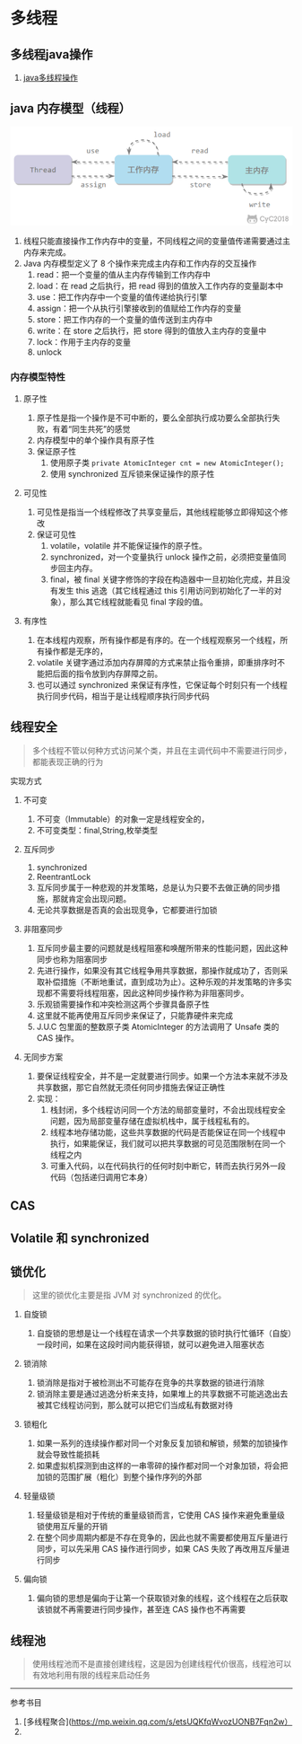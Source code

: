 # 多线程

## 多线程java操作

1. [java多线程操作](多线程java实现.java)

## java 内存模型（线程）

![内存模型](../picture/java内存线程.png)

1. 线程只能直接操作工作内存中的变量，不同线程之间的变量值传递需要通过主内存来完成。
2. Java 内存模型定义了 8 个操作来完成主内存和工作内存的交互操作
    1. read：把一个变量的值从主内存传输到工作内存中
    2. load：在 read 之后执行，把 read 得到的值放入工作内存的变量副本中
    3. use：把工作内存中一个变量的值传递给执行引擎
    4. assign：把一个从执行引擎接收到的值赋给工作内存的变量
    5. store：把工作内存的一个变量的值传送到主内存中
    6. write：在 store 之后执行，把 store 得到的值放入主内存的变量中
    7. lock：作用于主内存的变量
    8. unlock

### 内存模型特性

1. 原子性
   1. 原子性是指一个操作是不可中断的，要么全部执行成功要么全部执行失败，有着“同生共死”的感觉 
   2. 内存模型中的单个操作具有原子性
   3. 保证原子性
      1. 使用原子类 `private AtomicInteger cnt = new AtomicInteger();` 
      2. 使用 synchronized 互斥锁来保证操作的原子性
   
2. 可见性
   1. 可见性是指当一个线程修改了共享变量后，其他线程能够立即得知这个修改
   2. 保证可见性
      1. volatile，volatile 并不能保证操作的原子性。
      2. synchronized，对一个变量执行 unlock 操作之前，必须把变量值同步回主内存。
      3. final，被 final 关键字修饰的字段在构造器中一旦初始化完成，并且没有发生 this 逃逸（其它线程通过 this 引用访问到初始化了一半的对象），那么其它线程就能看见 final 字段的值。
3. 有序性
   1. 在本线程内观察，所有操作都是有序的。在一个线程观察另一个线程，所有操作都是无序的，
   2. volatile 关键字通过添加内存屏障的方式来禁止指令重排，即重排序时不能把后面的指令放到内存屏障之前。
   3. 也可以通过 synchronized 来保证有序性，它保证每个时刻只有一个线程执行同步代码，相当于是让线程顺序执行同步代码

## 线程安全

> 多个线程不管以何种方式访问某个类，并且在主调代码中不需要进行同步，都能表现正确的行为

实现方式

1. 不可变
   1. 不可变（Immutable）的对象一定是线程安全的，
   2. 不可变类型：final,String,枚举类型
2. 互斥同步
   1. synchronized 
   2. ReentrantLock
   3. 互斥同步属于一种悲观的并发策略，总是认为只要不去做正确的同步措施，那就肯定会出现问题。
   4. 无论共享数据是否真的会出现竞争，它都要进行加锁

3. 非阻塞同步
   1. 互斥同步最主要的问题就是线程阻塞和唤醒所带来的性能问题，因此这种同步也称为阻塞同步
   2. 先进行操作，如果没有其它线程争用共享数据，那操作就成功了，否则采取补偿措施（不断地重试，直到成功为止）。这种乐观的并发策略的许多实现都不需要将线程阻塞，因此这种同步操作称为非阻塞同步。
   3. 乐观锁需要操作和冲突检测这两个步骤具备原子性
   4. 这里就不能再使用互斥同步来保证了，只能靠硬件来完成
   5. J.U.C 包里面的整数原子类 AtomicInteger 的方法调用了 Unsafe 类的 CAS 操作。

4. 无同步方案
   1. 要保证线程安全，并不是一定就要进行同步。如果一个方法本来就不涉及共享数据，那它自然就无须任何同步措施去保证正确性
   2. 实现：
      1. 栈封闭，多个线程访问同一个方法的局部变量时，不会出现线程安全问题，因为局部变量存储在虚拟机栈中，属于线程私有的。
      2. 线程本地存储功能，这些共享数据的代码是否能保证在同一个线程中执行，如果能保证，我们就可以把共享数据的可见范围限制在同一个线程之内
      3. 可重入代码，以在代码执行的任何时刻中断它，转而去执行另外一段代码（包括递归调用它本身）

## CAS

##  Volatile 和 synchronized

## 锁优化

> 这里的锁优化主要是指 JVM 对 synchronized 的优化。

1. 自旋锁
   1. 自旋锁的思想是让一个线程在请求一个共享数据的锁时执行忙循环（自旋）一段时间，如果在这段时间内能获得锁，就可以避免进入阻塞状态

2. 锁消除
   1. 锁消除是指对于被检测出不可能存在竞争的共享数据的锁进行消除  
   2. 锁消除主要是通过逃逸分析来支持，如果堆上的共享数据不可能逃逸出去被其它线程访问到，那么就可以把它们当成私有数据对待

3. 锁粗化
   1. 如果一系列的连续操作都对同一个对象反复加锁和解锁，频繁的加锁操作就会导致性能损耗
   2. 如果虚拟机探测到由这样的一串零碎的操作都对同一个对象加锁，将会把加锁的范围扩展（粗化）到整个操作序列的外部

4. 轻量级锁
   1. 轻量级锁是相对于传统的重量级锁而言，它使用 CAS 操作来避免重量级锁使用互斥量的开销
   2. 在整个同步周期内都是不存在竞争的，因此也就不需要都使用互斥量进行同步，可以先采用 CAS 操作进行同步，如果 CAS 失败了再改用互斥量进行同步

5. 偏向锁
   1. 偏向锁的思想是偏向于让第一个获取锁对象的线程，这个线程在之后获取该锁就不再需要进行同步操作，甚至连 CAS 操作也不再需要


## 线程池

> 使用线程池而不是直接创建线程，这是因为创建线程代价很高，线程池可以有效地利用有限的线程来启动任务
---
参考书目

1. [多线程聚合](https://mp.weixin.qq.com/s/etsUQKfqWvozUONB7Fqn2w）
2. 